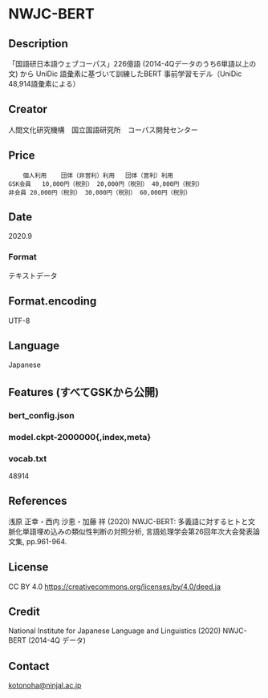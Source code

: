 # NWJC-BERT

## Description
「国語研日本語ウェブコーパス」226億語 (2014-4Qデータのうち6単語以上の文) から
UniDic 語彙素に基づいて訓練したBERT 事前学習モデル（UniDic 48,914語彙素による）

## Creator
人間文化研究機構　国立国語研究所　コーパス開発センター

## Price
```
 	個人利用	団体（非営利）利用	団体（営利）利用
GSK会員	10,000円（税別）	20,000円（税別）	40,000円（税別）
非会員	20,000円（税別）	30,000円（税別）	60,000円（税別）
```

## Date
2020.9

### Format
テキストデータ

## Format.encoding
UTF-8

## Language
Japanese

## Features (すべてGSKから公開)

### bert_config.json

### model.ckpt-2000000{,index,meta}

### vocab.txt
48914


## References 

浅原 正幸・西内 沙恵・加藤 祥 (2020) NWJC-BERT: 多義語に対するヒトと文脈化単語埋め込みの類似性判断の対照分析, 言語処理学会第26回年次大会発表論文集, pp.961-964.

## License
CC BY 4.0 https://creativecommons.org/licenses/by/4.0/deed.ja

## Credit
National Institute for Japanese Language and Linguistics (2020) NWJC-BERT (2014-4Q データ)

## Contact
kotonoha@ninjal.ac.jp